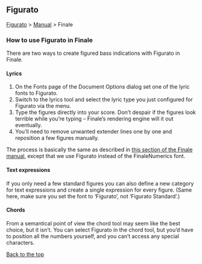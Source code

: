 ## Figurato

[Figurato](../README.md) > [Manual](manual.md) > Finale  

### How to use Figurato in Finale

There are two ways to create figured bass indications with Figurato in Finale.

#### Lyrics

1. On the Fonts page of the Document Options dialog set one of the lyric fonts to Figurato.  
2. Switch to the lyrics tool and select the lyric type you just configured for Figurato via the menu.
3. Type the figures directly into your score. Don’t despair if the figures look terrible while you’re typing – Finale’s rendering engine will it out eventually.  
4. You’ll need to remove unwanted extender lines one by one and reposition a few figures manually.  

The process is basically the same as described in [this section of the Finale manual](https://usermanuals.finalemusic.com/FinaleMac/Content/Finale/ht-figured-bass.htm), except that we use Figurato instead of the FinaleNumerics font.


#### Text expressions

If you only need a few standard figures you can also define a new category for text expressions and create a single expression for every figure. (Same here, make sure you set the font to ‘Figurato’, not ‘Figurato Standard’.)

#### Chords

From a semantical point of view the chord tool may seem like the best choice, but it isn’t. You can select Figurato in the chord tool, but you’d have to position all the numbers yourself, and you can’t access any special characters.

[Back to the top](finale.md#figurato)